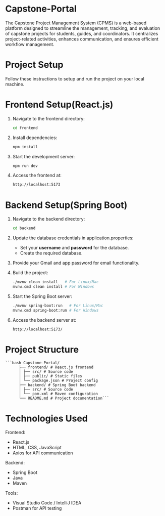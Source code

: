 # Capstone-Portal
The Capstone Project Management System (CPMS) is a web-based platform designed to streamline the management, tracking, and evaluation of capstone projects for students, guides, and coordinators. It centralizes project-related activities, enhances communication, and ensures efficient workflow management.

# Project Setup
Follow these instructions to setup and run the project on your local machine.

# Frontend Setup(React.js)
1. Navigate to the frontend directory:

    ```bash
    cd frontend
    ```

2. Install dependencies:

    ```bash
    npm install
    ```

3. Start the development server:

    ```bash
    npm run dev
    ```
4. Access the frontend at:

   ```bash
   http://localhost:5173
   ```
# Backend Setup(Spring Boot)
1. Navigate to the backend directory:

   ```bash
   cd backend
   ```

2. Update the database credentials in application.properties:
   - Set your **username** and **password** for the database.
   - Create the required database.

3. Provide your Gmail and app password for email functionality.

4. Build the project:

   ```bash
   ./mvnw clean install   # For Linux/Mac
   mvnw.cmd clean install # For Windows
   ```

5. Start the Spring Boot server:

   ```bash
   ./mvnw spring-boot:run   # For Linux/Mac
   mvnw.cmd spring-boot:run # For Windows
   ```

6. Access the backend server at:

   ```bash
   http://localhost:5173/
   ```

# Project Structure
<pre><code>```bash Capstone-Portal/ 
      ├── frontend/ # React.js frontend 
      │ ├── src/ # Source code 
      │ ├── public/ # Static files 
      │ └── package.json # Project config 
      ├── backend/ # Spring Boot backend 
      │ ├── src/ # Source code 
      │ └── pom.xml # Maven configuration 
      └── README.md # Project documentation```</code></pre>


# Technologies Used
Frontend:
- React.js
- HTML, CSS, JavaScript
- Axios for API communication
  
Backend:
- Spring Boot
- Java
- Maven
  
Tools:
- Visual Studio Code / IntelliJ IDEA
- Postman for API testing
